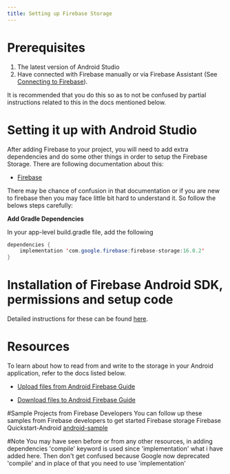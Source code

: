 ```yaml
---
title: Setting up Firebase Storage
---
```


# Prerequisites
1. The latest version of Android Studio
2. Have connected with Firebase manually or via Firebase Assistant (See [Connecting to Firebase](guide/src/pages/android-development/firebase/connecting-to-firebase)). 

It is recommended that you do this so as to not be confused by partial instructions related to this in the docs mentioned below. 

# Setting it up with Android Studio

After adding Firebase to your project, you will need to add extra dependencies and do some other things in order to setup 
the Firebase Storage. There are following documentation about this:

* [Firebase](https://firebase.google.com/docs/storage/android/start)

There may be chance of confusion in that documentation or if you are new to firebase then you may face little bit hard to understand it. 
So follow the belows steps carefully:


**Add Gradle Dependencies**

In your app-level build.gradle file, add the following

```java
dependencies {
	implementation 'com.google.firebase:firebase-storage:16.0.2'
}
```
# Installation of Firebase Android SDK, permissions and setup code
Detailed instructions for these can be found [here](https://firebase.google.com/docs/android/setup).

# Resources 
To learn about how to read from and write to the storage in your Android application, refer to the docs listed below.

* [Upload files from Android
Firebase Guide](https://firebase.google.com/docs/storage/android/upload-files)

* [Download files to Android
Firebase Guide](https://firebase.google.com/docs/storage/android/download-files)

#Sample Projects from Firebase Developers
You can follow up these samples from Firebase developers to get started Firebase storage
Firebase Quickstart-Android [android-sample](https://github.com/firebase/quickstart-android/tree/master/storage) 

#Note
You may have seen before or from any other resources, in adding dependencies 'compile' keyword is used since 'implementation' what i have added here. 
Then don't get confused because Google now deprecated 'compile' and in place of that you need to use 'implementation'

